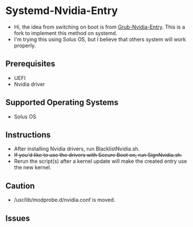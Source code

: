 # Systemd-Nvidia-Entry
* Hi, the idea from switching on boot is from [Grub-Nvidia-Entry](https://github.com/Superdanby/Grub-Nvidia-Entry). This is a fork to implement this method on systemd.
* I'm trying this using Solus OS, but I believe that others system will work properly.
## Prerequisites
*   UEFI
*   Nvidia driver

## Supported Operating Systems
*   Solus OS

## Instructions
*   After installing Nvidia drivers, run BlacklistNvidia.sh.
*   <s>If you'd like to use the drivers with Secure Boot on, run SignNvidia.sh.</s>
*   Rerun the script(s) after a kernel update will make the created entry use the new kernel.

## Caution
* /usr/lib/modprobe.d/nvidia.conf is moved.

## Issues

